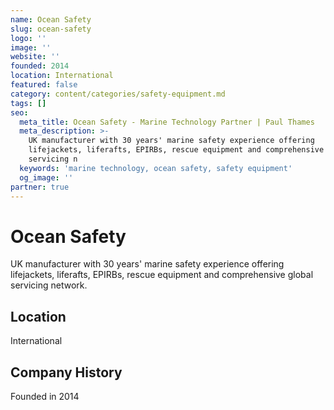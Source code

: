 ```yaml
---
name: Ocean Safety
slug: ocean-safety
logo: ''
image: ''
website: ''
founded: 2014
location: International
featured: false
category: content/categories/safety-equipment.md
tags: []
seo:
  meta_title: Ocean Safety - Marine Technology Partner | Paul Thames
  meta_description: >-
    UK manufacturer with 30 years' marine safety experience offering
    lifejackets, liferafts, EPIRBs, rescue equipment and comprehensive global
    servicing n
  keywords: 'marine technology, ocean safety, safety equipment'
  og_image: ''
partner: true
---
```


# Ocean Safety

UK manufacturer with 30 years' marine safety experience offering lifejackets, liferafts, EPIRBs, rescue equipment and comprehensive global servicing network.



## Location

International

## Company History

Founded in 2014
